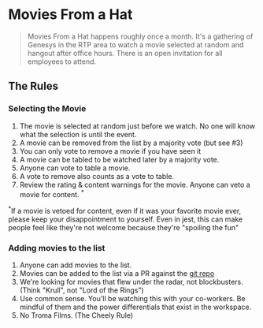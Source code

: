 # Movies From a Hat

> Movies From a Hat happens roughly once a month. It's a gathering of Genesys in
> the RTP area to watch a movie selected at random and hangout after office
> hours. There is an open invitation for all employees to attend.

## The Rules

### Selecting the Movie

1. The movie is selected at random just before we watch. No one will know what
   the selection is until the event.
2. A movie can be removed from the list by a majority vote (but see #3)
3. You can only vote to remove a movie if you have seen it
4. A movie can be tabled to be watched later by a majority vote.
5. Anyone can vote to table a movie.
6. A vote to remove also counts as a vote to table.
7. Review the rating & content warnings for the movie. Anyone can veto a movie
   for content. <sup>\*</sup>

<sup>\*</sup>If a movie is vetoed for content, even if it was your favorite
movie ever, please keep your disappointment to yourself. Even in jest, this can
make people feel like they're not welcome because they're "spoiling the fun"

### Adding movies to the list

1. Anyone can add movies to the list.
2. Movies can be added to the list via a PR against the
   [git repo](https://github.com/MoviesFromAHat/MoviesFromAHat.github.io/)
3. We're looking for movies that flew under the radar, not blockbusters. (Think
   "Krull", not "Lord of the Rings")
4. Use common sense. You'll be watching this with your co-workers. Be mindful of
   them and the power differentials that exist in the workspace.
5. No Troma Films. (The Cheely Rule)
